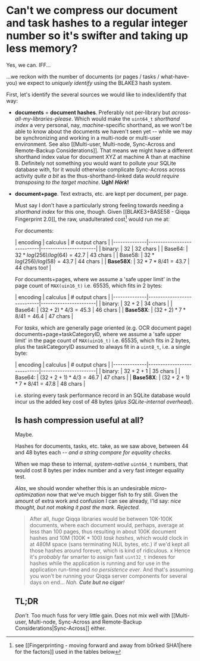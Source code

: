 # Can't we compress our document and task hashes to a regular integer number so it's swifter and taking up less memory?

Yes, we can. IFF...

...we reckon with the number of documents (or pages / tasks / what-have-you) we expect to *uniquely identify* using the BLAKE3 hash system.

First, let's identify the several sources we would like to index/identify that way:

- **documents** = **document hashes**. Preferably not per-library but *across-all-my-libraries-please*. Which would make the `uint64_t` *shorthand index* a very personal, nay, *machine*-specific shorthand, as we won't be able to know about the documents we haven't seen yet -- while we may be synchronizing and working in a multi-node or multi-user environment. See also [[Multi-user, Multi-node, Sync-Across and Remote-Backup Considerations]].
  That means we might have a different shorthand index value for document XYZ at machine A than at machine B. Definitely not something you would want to pollute your SQLite database with, for it would otherwise complicate Sync-Across across activity *quite a bit* as the thus-shorthand-linked data *would require transposing to the target machine*. **Ugh! *Hörk*!**
- **document+page**. Text extracts, etc. are kept per document, per page.
 
  Must say I don't have a particularly strong feeling towards needing a *shorthand index* for this one, though. Given [[BLAKE3+BASE58 - Qiqqa Fingerprint 2.0]], the raw, unadulterated cost[^1] would run me at: 
  
  [^1]: see [[Fingerprinting - moving forward and away from b0rked SHA1|here for the factors]] used in the tables below
  
  For documents:
  
  | encoding     | calculus                   | # output chars        |
|--------------|----------------------------|-----------------------|
| binary:         | $32$              | 32 chars              |
| Base64:      | $32 * log(256) / log(64) = 42.7$     | 43 chars              |
| Base58:      | $32 * log(256) / log(58) = 43.7$     | 44 chars              |
| **Base58X**: | $32 * 7 * 8 / 41 = 43.7$   | 44 chars too!    |

  For documents+pages, where we assume a 'safe upper limit' in the page count of `MAX(uin16_t)` i.e. 65535, which fits in 2 bytes:
  
  | encoding     | calculus                   | # output chars        |
|--------------|----------------------------|-----------------------|
| binary:         | $32 + 2$              | 34 chars              |
| Base64:      | $(32 + 2) * 4 / 3 = 45.3$     | 46 chars       |
| **Base58X**: | $(32 + 2) * 7 * 8 / 41 = 46.4$   | 47 chars    |

  For *tasks*, which are generally page oriented (e.g. OCR document page) documents+page+taskCategoryID, where we assume a 'safe upper limit' in the page count of `MAX(uin16_t)` i.e. 65535, which fits in 2 bytes, plus the taskCategoryID assumed to always fit in a `uint8_t`, i.e. a single byte:
  
  | encoding     | calculus                   | # output chars        |
|--------------|----------------------------|-----------------------|
| binary:         | $32 + 2 + 1$              | 35 chars              |
| Base64:      | $(32 + 2 + 1) * 4 / 3 = 46.7$     | 47 chars       |
| **Base58X**: | $(32 + 2 + 1) * 7 * 8 / 41 = 47.8$   | 48 chars    |

  i.e. storing every task performance record in an SQLite database would incur us the added key cost of  48 bytes (*plus SQLite-internal overhead*).
  
  
  
  ## Is hash compression useful at all?
  
  Maybe.
  
  Hashes for documents, tasks, etc. take, as we saw above, between 44 and 48 bytes each -- *and a string compare for equality checks*.
  
  When we map these to internal, *system-native* `uint64_t` numbers, that would cost 8 bytes per index number and a very fast integer equality test.
  
  *Alas*, we should wonder whether this is an undesirable  *micro-optimization* now that we've much bigger fish to fry still.
  Given the amount of extra work and confusion I can see already, I'ld say: *nice thought, but not making it past the mark*. *Rejected.*
  
  > After all, *huge* Qiqqa libraries would be between 10K-100K documents, where each document would, perhaps, average at less than 100 pages, thus resulting in about 100K document hashes and 10M (100K * 100) *task hashes*, which would clock in at 480M space (sans terminating NUL bytes, etc.) if we'd kept all those hashes around forever, which is kind of ridiculous.
  > x
  > Hence it's *probably* far smarter to assign fast `uint32_t` indexes for hashes while the application is running and for use in the application run-time and *no persistence ever*. And that's assuming you won't be running your Qiqqa server components for several days on end... *Nah. **Cute but no cigar**!*
  
  
  
  ## TL;DR
  
  *Don't.* Too much fuss for very little gain. Does not mix well with
  [[Multi-user, Multi-node, Sync-Across and Remote-Backup Considerations|Sync-Across]] either. 
  
  